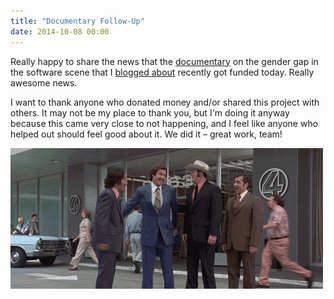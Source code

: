 ```yaml
---
title: "Documentary Follow-Up"
date: 2014-10-08 00:00
---
```


<import><p>Really happy to share the news that the <a href="https://www.indiegogo.com/projects/code-debugging-the-gender-gap">documentary</a> on the gender gap in the software scene that I <a href="http://ashfurrow.com/blog/why-is-this-difficult">blogged about</a> recently got funded today. Really awesome news. </p>

<p>I want to thank anyone who donated money and/or shared this project with others. It may not be my place to thank you, but I'm doing it anyway because this came very close to not happening, and I feel like anyone who helped out should feel good about it. We did it – great work, team!</p>
<img src="/img/import/blog/documentary-follow-up/99B4FB01D01E47C8909809C3DCE853A4.gif" class="img-responsive"></import>

<!-- more -->

